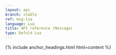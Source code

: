 ```yaml
---
layout: api
branch: stable
ref: msg-lua
language: Lua
title: API reference (Message)
type: Defold Lua
---
```

{% include anchor_headings.html html=content %}